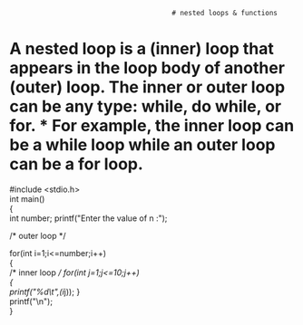                                             # nested loops & functions
# A nested loop is a (inner) loop that appears in the loop body of another (outer) loop. The inner or outer loop can be any type: while, do while, or for.    * For example, the inner loop can be a while loop while an outer loop can be a for loop.

#include <stdio.h>  
int main()  
{  
   int number;
   printf("Enter the value of n :");
   
   /* outer loop */
   
  for(int i=1;i<=number;i++)  
   {  
       /* inner loop */
       for(int j=1;j<=10;j++)  
       {  
           printf("%d\t",(i*j));
       }  
       printf("\n");  
   }  

